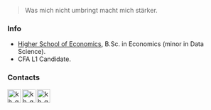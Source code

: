 > Was mich nicht umbringt macht mich stärker.

### Info
* [Higher School of Economics](https://www.hse.ru/en/), B.Sc. in Economics (minor in Data Science). 
* CFA L1 Candidate.

### Contacts
[<img align="left" alt="kh_gleb_linkedin" width="30px" src="https://cdns.iconmonstr.com/wp-content/assets/preview/2012/240/iconmonstr-linkedin-3.png"/>](https://www.linkedin.com/in/khaykingleb)
[<img align="left" alt="kh_gleb_kaggle" width="30px" src="https://img.icons8.com/windows/32/000000/kaggle.svg"/>](https://www.kaggle.com/glebkhaykin)
[<img align="left" alt="kh_gleb_telegram" width="30px" src="https://img.icons8.com/wired/64/000000/telegram-app.svg"/>](https://telegram.me/khaykingleb)
